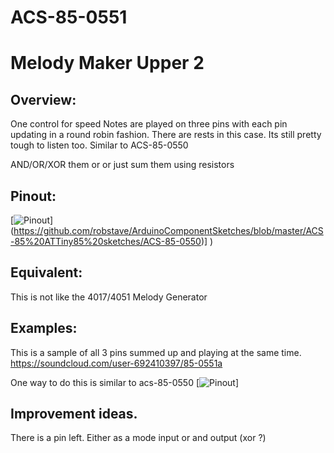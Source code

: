 # ACS-85-0551
Melody Maker Upper 2
==============

## Overview:
One control for speed
Notes are played on three pins with each pin updating in a round robin fashion.
There are rests in this case.  Its still pretty tough to listen too.
Similar to ACS-85-0550

AND/OR/XOR them or or just sum them using resistors


## Pinout:
[![Pinout](https://github.com/robstave/ArduinoComponentSketches/blob/master/ACS-85%20ATTiny85%20sketches/ACS-85-0551/images/acs-85-0551.png)] (https://github.com/robstave/ArduinoComponentSketches/blob/master/ACS-85%20ATTiny85%20sketches/ACS-85-0550)] )

## Equivalent:
This is not like the 4017/4051 Melody Generator

## Examples:
This is a sample of all 3 pins summed up and playing at the same time.
https://soundcloud.com/user-692410397/85-0551a


One way to do this is similar to acs-85-0550
[![Pinout](https://github.com/robstave/ArduinoComponentSketches/blob/master/ACS-85%20ATTiny85%20sketches/ACS-85-0550/images/ACS-85-0550-example.png)] 


## Improvement ideas.
There is a pin left.  Either as a mode input or and output (xor ?)


 

